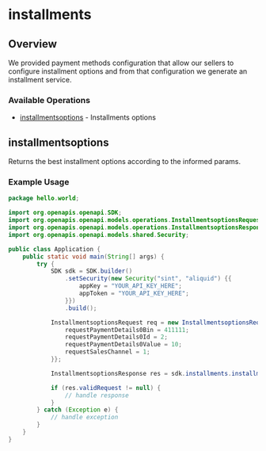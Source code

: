 # installments

## Overview

We provided payment methods configuration that allow our sellers to configure installment options and from that configuration we generate an installment service.

### Available Operations

* [installmentsoptions](#installmentsoptions) - Installments options

## installmentsoptions

Returns the best installment options according to the informed params.

### Example Usage

```java
package hello.world;

import org.openapis.openapi.SDK;
import org.openapis.openapi.models.operations.InstallmentsoptionsRequest;
import org.openapis.openapi.models.operations.InstallmentsoptionsResponse;
import org.openapis.openapi.models.shared.Security;

public class Application {
    public static void main(String[] args) {
        try {
            SDK sdk = SDK.builder()
                .setSecurity(new Security("sint", "aliquid") {{
                    appKey = "YOUR_API_KEY_HERE";
                    appToken = "YOUR_API_KEY_HERE";
                }})
                .build();

            InstallmentsoptionsRequest req = new InstallmentsoptionsRequest("application/json", "application/json", "{{X-PROVIDER-API-AppKey}}", "{{X-PROVIDER-API-AppToken}}", 10) {{
                requestPaymentDetails0Bin = 411111;
                requestPaymentDetails0Id = 2;
                requestPaymentDetails0Value = 10;
                requestSalesChannel = 1;
            }};            

            InstallmentsoptionsResponse res = sdk.installments.installmentsoptions(req);

            if (res.validRequest != null) {
                // handle response
            }
        } catch (Exception e) {
            // handle exception
        }
    }
}
```
